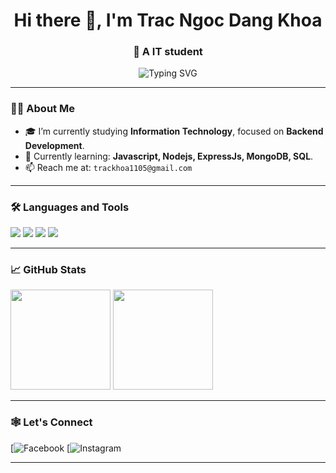 <h1 align="center">Hi there 👋, I'm Trac Ngoc Dang Khoa</h1>
<h3 align="center">🚀 A IT student </h3>

<p align="center">
  <img src="https://readme-typing-svg.herokuapp.com?font=Fira+Code&weight=500&size=24&pause=1000&color=2AA889&center=true&vCenter=true&width=435&lines=Welcome+to+my+GitHub!;Cloud+Computing+Enthusiast;Love+to+code+%26+solve+problems" alt="Typing SVG" />
</p>

---

### 👨‍💻 About Me

- 🎓 I’m currently studying **Information Technology**, focused on **Backend Development**.
- 🌱 Currently learning: **Javascript, Nodejs, ExpressJs, MongoDB, SQL**.
- 📫 Reach me at: `trackhoa1105@gmail.com`

---

### 🛠️ Languages and Tools

<p align="left">
  <img src="https://img.shields.io/badge/JavaScript-F7DF1E?style=flat&logo=javascript&logoColor=black" />
  <img src="https://img.shields.io/badge/Node.js-339933?style=flat&logo=nodedotjs&logoColor=white" />
  <img src="https://img.shields.io/badge/Express.js-000000?style=flat&logo=express&logoColor=white" />
  <img src="https://img.shields.io/badge/MongoDB-47A248?style=flat&logo=mongodb&logoColor=white" />
</p>


---

### 📈 GitHub Stats

<p align="left">
  <img src="https://github-readme-stats.vercel.app/api?username=trackhoa&show_icons=true&theme=tokyonight" height="160px"/>
  <img src="https://github-readme-stats.vercel.app/api/top-langs/?username=trackhoa&layout=compact&theme=tokyonight" height="160px"/>
</p>


---

### 🕸️ Let's Connect

[![Facebook](https://www.facebook.com/dangkhoa.trac)
[![Instagram](https://www.instagram.com/khoatrxc)

---


